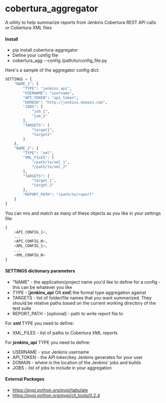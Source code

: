 cobertura_aggregator
=================

A utility to help summarize reports from Jenkins Cobertura REST API calls or Cobertura XML files

#### Install
- pip install cobertura-aggregator
- Define your config file
- cobertura_agg --config /path/to/config_file.py

Here's a sample of the aggregator config dict:
```python
SETTINGS = {
    "NAME_1": {
        "TYPE": "jenkins_api",
        "USERNAME": "username",
        "API_TOKEN": "api_token",
        "DOMAIN": "http://jenkins.domain.com",
        "JOBS": [
            "job_1",
            "job_2"
        ],
        "TARGETS": [
            "target1",
            "target2"
        ]
    },
    "NAME_2": {
        "TYPE": "xml",
        "XML_FILES": [
            "/path/to/xml_1",
            "/path/to/xml_2"
        ],
        "TARGETS": [
            "target_1",
            "target_2"
        ],
        "REPORT_PATH": "/path/to/report"
    }
}
```

You can mix and match as many of these objects as you like in your settings file:
```python
{
    <API_CONFIG_1>,
    ...
    <API_CONFIG_N>,
    <XML_CONFIG_1>,
    ...
    <XML_CONFIG_N>
}
```

#### SETTINGS dictionary parameters
- "NAME" - the application/project name you'd like to define for a config - this can be whatever you like
- TYPE - [__*jenkins_api*__ OR __*xml*__] the format type aggregation against
- TARGETS - list of folder/file names that you want summarized. They should be relative paths based on the current working directory of the test suite
- REPORT_PATH - [optional] - path to write report file to

For __*xml*__ TYPE you need to define:
- XML_FILES - list of paths to Cobertura XML reports

For __*jenkins_api*__ TYPE you need to define:
- USERNAME - your Jenkins username
- API_TOKEN - the API token/key Jenkins generates for your user
- DOMAIN - where is the location of the Jenkins' jobs and builds
- JOBS - list of jobs to include in your aggregation

#### External Packages
- https://pypi.python.org/pypi/tabulate
- https://pypi.python.org/pypi/cli_tools/0.2.4
